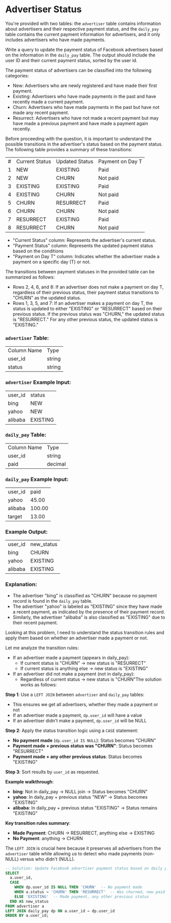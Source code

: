 # Advertiser Status
You're provided with two tables: the `advertiser` table contains information about advertisers and their respective payment status, and the `daily_pay` table contains the current payment information for advertisers, and it only includes advertisers who have made payments.

Write a query to update the payment status of Facebook advertisers based on the information in the `daily_pay` table. The output should include the user ID and their current payment status, sorted by the user id.

The payment status of advertisers can be classified into the following categories:

- New: Advertisers who are newly registered and have made their first payment.
- Existing: Advertisers who have made payments in the past and have recently made a current payment.
- Churn: Advertisers who have made payments in the past but have not made any recent payment.
- Resurrect: Advertisers who have not made a recent payment but may  
    have made a previous payment and have made a payment again recently.  
    

Before proceeding with the question, it is important to understand the possible transitions in the advertiser's status based on the payment status. The following table provides a summary of these transitions:

|   |   |   |   |
|---|---|---|---|
|#|Current Status|Updated Status|Payment on Day T|
|1|NEW|EXISTING|Paid|
|2|NEW|CHURN|Not paid|
|3|EXISTING|EXISTING|Paid|
|4|EXISTING|CHURN|Not paid|
|5|CHURN|RESURRECT|Paid|
|6|CHURN|CHURN|Not paid|
|7|RESURRECT|EXISTING|Paid|
|8|RESURRECT|CHURN|Not paid|

- "Current Status" column: Represents the advertiser's current status.
- "Payment Status" column: Represents the updated payment status based on the conditions
- "Payment on Day T" column: Indicates whether the advertiser made a payment on a specific day (T) or not.

The transitions between payment statuses in the provided table can be summarized as follows:

- Rows 2, 4, 6, and 8: If an advertiser does not make a payment on day T, regardless of their previous status, their payment status transitions to "CHURN" as the updated status.
- Rows 1, 3, 5, and 7: If an advertiser makes a payment on day T, the status is updated to either "EXISTING" or "RESURRECT" based on their previous status. If the previous status was "CHURN," the updated status is "RESURRECT." For any other previous status, the updated status is "EXISTING."

### `advertiser` Table:

|   |   |
|---|---|
|Column Name|Type|
|user_id|string|
|status|string|

### `advertiser` Example Input:

|   |   |
|---|---|
|user_id|status|
|bing|NEW|
|yahoo|NEW|
|alibaba|EXISTING|

### `daily_pay` Table:

|   |   |
|---|---|
|Column Name|Type|
|user_id|string|
|paid|decimal|

### `daily_pay` Example Input:

|   |   |
|---|---|
|user_id|paid|
|yahoo|45.00|
|alibaba|100.00|
|target|13.00|

### Example Output:

|   |   |
|---|---|
|user_id|new_status|
|bing|CHURN|
|yahoo|EXISTING|
|alibaba|EXISTING|

### Explanation:

- The advertiser "bing" is classified as "CHURN" because no payment record is found in the `daily_pay` table.
- The advertiser "yahoo" is labeled as "EXISTING" since they have made a recent payment, as indicated by the presence of their payment record.
- Similarly, the advertiser "alibaba" is also classified as "EXISTING" due to their recent payment.

  

Looking at this problem, I need to understand the status transition rules and apply them based on whether an advertiser made a payment or not.

Let me analyze the transition rules:

- If an advertiser made a payment (appears in daily_pay):
    - If current status is "CHURN" → new status is "RESURRECT"
    - If current status is anything else → new status is "EXISTING"
- If an advertiser did not make a payment (not in daily_pay):
    - Regardless of current status → new status is "CHURN"The solution works as follows:

**Step 1**: Use a `LEFT JOIN` between `advertiser` and `daily_pay` tables:

- This ensures we get all advertisers, whether they made a payment or not
- If an advertiser made a payment, `dp.user_id` will have a value
- If an advertiser didn't make a payment, `dp.user_id` will be NULL

**Step 2**: Apply the status transition logic using a `CASE` statement:

- **No payment made** (`dp.user_id IS NULL`): Status becomes "CHURN"
- **Payment made + previous status was "CHURN"**: Status becomes "RESURRECT"
- **Payment made + any other previous status**: Status becomes "EXISTING"

**Step 3**: Sort results by `user_id` as requested.

**Example walkthrough**:

- **bing**: Not in daily_pay → NULL join → Status becomes "CHURN"
- **yahoo**: In daily_pay + previous status "NEW" → Status becomes "EXISTING"
- **alibaba**: In daily_pay + previous status "EXISTING" → Status remains "EXISTING"

**Key transition rules summary**:

- **Made Payment**: CHURN → RESURRECT, anything else → EXISTING
- **No Payment**: anything → CHURN

The `LEFT JOIN` is crucial here because it preserves all advertisers from the `advertiser` table while allowing us to detect who made payments (non-NULL) versus who didn't (NULL).

```SQL
-- Solution: Update Facebook advertiser payment status based on daily payments
SELECT 
  a.user_id,
  CASE 
    WHEN dp.user_id IS NULL THEN 'CHURN'  -- No payment made
    WHEN a.status = 'CHURN' THEN 'RESURRECT'  -- Was churned, now paid
    ELSE 'EXISTING'  -- Made payment, any other previous status
  END AS new_status
FROM advertiser a
LEFT JOIN daily_pay dp ON a.user_id = dp.user_id
ORDER BY a.user_id;
```

